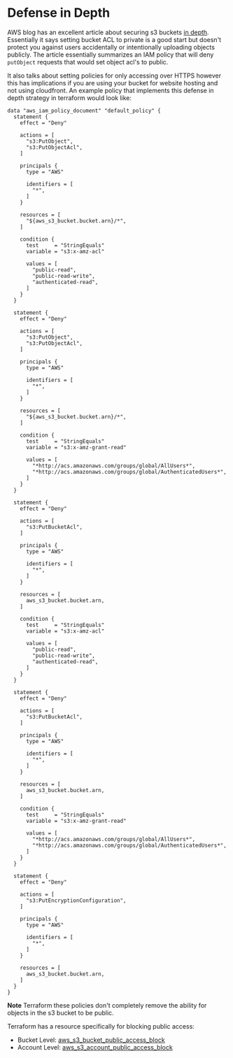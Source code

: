 # Defense in Depth
AWS blog has an excellent article about securing s3 buckets [in depth](https://aws.amazon.com/blogs/security/how-to-use-bucket-policies-and-apply-defense-in-depth-to-help-secure-your-amazon-s3-data/).
Essentially it says setting bucket ACL to private is a good start but doesn't protect you against
users accidentally or intentionally uploading objects publicly. The article essentially summarizes an IAM policy that will deny `putObject` requests that would set object acl's to public.

It also talks about setting policies for only accessing over HTTPS however this has implications
if you are using your bucket for website hosting and not using cloudfront. An example policy that
implements this defense in depth strategy in terraform would look like:

```hcl
data "aws_iam_policy_document" "default_policy" {
  statement {
    effect = "Deny"

    actions = [
      "s3:PutObject",
      "s3:PutObjectAcl",
    ]

    principals {
      type = "AWS"

      identifiers = [
        "*",
      ]
    }

    resources = [
      "${aws_s3_bucket.bucket.arn}/*",
    ]

    condition {
      test     = "StringEquals"
      variable = "s3:x-amz-acl"

      values = [
        "public-read",
        "public-read-write",
        "authenticated-read",
      ]
    }
  }

  statement {
    effect = "Deny"

    actions = [
      "s3:PutObject",
      "s3:PutObjectAcl",
    ]

    principals {
      type = "AWS"

      identifiers = [
        "*",
      ]
    }

    resources = [
      "${aws_s3_bucket.bucket.arn}/*",
    ]

    condition {
      test     = "StringEquals"
      variable = "s3:x-amz-grant-read"

      values = [
        "*http://acs.amazonaws.com/groups/global/AllUsers*",
        "*http://acs.amazonaws.com/groups/global/AuthenticatedUsers*",
      ]
    }
  }

  statement {
    effect = "Deny"

    actions = [
      "s3:PutBucketAcl",
    ]

    principals {
      type = "AWS"

      identifiers = [
        "*",
      ]
    }

    resources = [
      aws_s3_bucket.bucket.arn,
    ]

    condition {
      test     = "StringEquals"
      variable = "s3:x-amz-acl"

      values = [
        "public-read",
        "public-read-write",
        "authenticated-read",
      ]
    }
  }

  statement {
    effect = "Deny"

    actions = [
      "s3:PutBucketAcl",
    ]

    principals {
      type = "AWS"

      identifiers = [
        "*",
      ]
    }

    resources = [
      aws_s3_bucket.bucket.arn,
    ]

    condition {
      test     = "StringEquals"
      variable = "s3:x-amz-grant-read"

      values = [
        "*http://acs.amazonaws.com/groups/global/AllUsers*",
        "*http://acs.amazonaws.com/groups/global/AuthenticatedUsers*",
      ]
    }
  }

  statement {
    effect = "Deny"

    actions = [
      "s3:PutEncryptionConfiguration",
    ]

    principals {
      type = "AWS"

      identifiers = [
        "*",
      ]
    }

    resources = [
      aws_s3_bucket.bucket.arn,
    ]
  }
}
```

**Note** Terraform these policies don't completely remove the ability for objects in the s3 bucket to be public.

Terraform has a resource specifically for blocking public access:

- Bucket Level: [aws_s3_bucket_public_access_block](https://www.terraform.io/docs/providers/aws/r/s3_bucket_public_access_block.html)
- Account Level: [aws_s3_account_public_access_block](https://www.terraform.io/docs/providers/aws/r/s3_account_public_access_block.html)